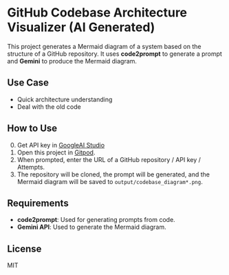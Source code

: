 # GitHub Codebase Architecture Visualizer (AI Generated)

This project generates a Mermaid diagram of a system based on the structure of a GitHub repository. It uses **code2prompt** to generate a prompt and **Gemini** to produce the Mermaid diagram.

## Use Case

- Quick architecture understanding
- Deal with the old code

## How to Use

0. Get API key in [GoogleAI Studio](https://aistudio.google.com/)
1. Open this project in [Gitpod](https://alohamonius-code2diagra-6q2sqo672kd.ws-eu117.gitpod.io/).
2. When prompted, enter the URL of a GitHub repository / API key / Attempts.
3. The repository will be cloned, the prompt will be generated, and the Mermaid diagram will be saved to `output/codebase_diagram*.png`.

## Requirements

- **code2prompt**: Used for generating prompts from code.
- **Gemini API**: Used to generate the Mermaid diagram.

## License

MIT
